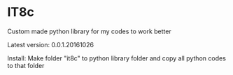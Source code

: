 # IT8c
Custom made python library for my codes to work better

Latest version: 0.0.1.20161026

Install: Make folder "it8c" to python library folder and copy all python codes to that folder 
